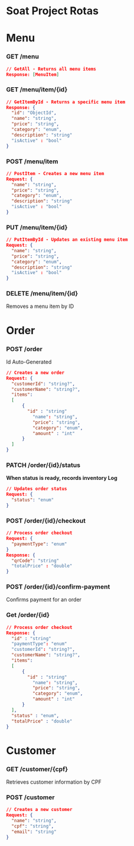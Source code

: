 # Soat Project Rotas

# Menu

### GET /menu

```json
// GetAll - Returns all menu items
Response: [MenuItem]

```

### GET /menu/item/{id}

```json
// GetItemById - Returns a specific menu item
Response: {
  "id": "ObjectId",
  "name": "string",
  "price": "string",
  "category": "enum",
  "description": "string"
  "isActive" : "bool"
}

```

### POST /menu/item

```json
// PostItem - Creates a new menu item
Request: {
  "name": "string",
  "price": "string",
  "category": "enum",
  "description": "string"
  "isActive" : "bool"
}

```

### PUT /menu/item/{id}

```json
// PutItemById - Updates an existing menu item
Request: {
  "name": "string",
  "price": "string",
  "category": "enum",
  "description": "string"
  "isActive" : "bool"
}

```

### DELETE /menu/item/{id}

Removes a menu item by ID

# Order

### POST /order

Id Auto-Generated

```json
// Creates a new order
Request: {
  "customerId": "string?",
  "customerName": "string?",
  "items": 
  [
	  {
	    "id" : "string"
		  "name": "string",
		  "price": "string",
		  "category": "enum",
		  "amount" : "int"
	  }
  ]
}

```

### PATCH /order/{id}/status

**When status is ready, records inventory Log**

```json
// Updates order status
Request: {
  "status": "enum"
}

```

### POST /order/{id}/checkout

```json
// Process order checkout
Request: {
  "paymentType": "enum"
}
Response: {
  "qrCode": "string"
  "totalPrice" : "double"
}

```

### POST /order/{id}/confirm-payment

Confirms payment for an order

### Get /order/{id}

```json
// Process order checkout
Response: {
  "id" : "string"
  "paymentType": "enum"
  "customerId": "string?",
  "customerName": "string?",
  "items": 
  [
	  {
	    "id" : "string"
		  "name": "string",
		  "price": "string",
		  "category": "enum",
		  "amount" : "int"
	  }
  ],
  "status" : "enum",
  "totalPrice" : "double"
}
```

# Customer

### GET /customer/{cpf}

Retrieves customer information by CPF

### POST /customer

```json
// Creates a new customer
Request: {
  "name": "string",
  "cpf": "string",
  "email": "string"
}
```